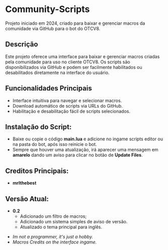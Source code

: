 # Community-Scripts

Projeto iniciado em 2024, criado para baixar e gerenciar macros da comunidade via GitHub para o bot do OTCV8.

## Descrição

Este projeto oferece uma interface para baixar e gerenciar macros criadas pela comunidade para uso no cliente OTCV8. Os scripts são disponibilizados via GitHub e podem ser facilmente habilitados ou desabilitados diretamente na interface do usuário.

## Funcionalidades Principais

- Interface intuitiva para navegar e selecionar macros.
- Download automático de scripts via URLs do GitHub.
- Habilitação e desabilitação fácil de scripts selecionados.

## Instalação do Script:

- Baixe ou copie o código **main.lua** e adicione no ingame scripts editor ou na pasta do bot, após isso reinicie o bot.
- Sempre que houver uma atualização, irá aparecer uma mensagem em **amarelo** dando um aviso para clicar no botão de **Update Files**.

## Creditos Principais:

 - **mrlthebest**

## Versão Atual:

 - **0.2**
   - Adicionado um filtro de macros;
   - Adicionado um sistema simples de aviso de versão.
   - Atualizado o tema principal para inglês.

* _Im not a programmer, it's just a hobby._
* _Macros Credits on the interface ingame._
